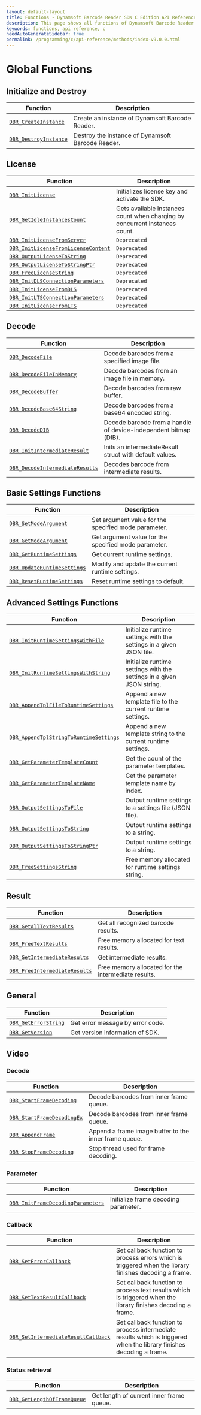 ```yaml
---
layout: default-layout
title: Functions - Dynamsoft Barcode Reader SDK C Edition API Reference
description: This page shows all functions of Dynamsoft Barcode Reader SDK C Edition.
keywords: functions, api reference, c
needAutoGenerateSidebar: true
permalink: /programming/c/api-reference/methods/index-v9.0.0.html
---
```


# Global Functions

## Initialize and Destroy
  
  | Function               | Description |
  |----------------------|-------------|
  | [`DBR_CreateInstance`](initialize-and-destroy.md#dbr_createinstance) | Create an instance of Dynamsoft Barcode Reader. |
  | [`DBR_DestroyInstance`](initialize-and-destroy.md#dbr_destroyinstance) | Destroy the instance of Dynamsoft Barcode Reader. |



## License
   
  | Function               | Description |
  |----------------------|-------------|
  | [`DBR_InitLicense`](license.md#dbr_initlicense) | Initializes license key and activate the SDK. |
  | [`DBR_GetIdleInstancesCount`](license.md#dbr_getidleinstancescount) | Gets available instances count when charging by concurrent instances count. |
  | [`DBR_InitLicenseFromServer`](license.md#dbr_initlicensefromserver) | `Deprecated` |
  | [`DBR_InitLicenseFromLicenseContent`](license.md#dbr_initlicensefromlicensecontent) | `Deprecated` |
  | [`DBR_OutputLicenseToString`](license.md#dbr_outputlicensetostring) | `Deprecated` |
  | [`DBR_OutputLicenseToStringPtr`](license.md#dbr_outputlicensetostringptr) | `Deprecated` |
  | [`DBR_FreeLicenseString`](license.md#dbr_freelicensestring) | `Deprecated` |
  | [`DBR_InitDLSConnectionParameters`](license.md#dbr_initdlsconnectionparameters) | `Deprecated` |
  | [`DBR_InitLicenseFromDLS`](license.md#dbr_initlicensefromdls) | `Deprecated` |
  | [`DBR_InitLTSConnectionParameters`](license.md#dbr_initltsconnectionparameters) | `Deprecated` |
  | [`DBR_InitLicenseFromLTS`](license.md#dbr_initlicensefromlts) | `Deprecated` |


## Decode

  | Function               | Description |
  |----------------------|-------------|
  | [`DBR_DecodeFile`](decode.md#dbr_decodefile) | Decode barcodes from a specified image file. |
  | [`DBR_DecodeFileInMemory`](decode.md#dbr_decodefileinmemory) | Decode barcodes from an image file in memory. |
  | [`DBR_DecodeBuffer`](decode.md#dbr_decodebuffer) | Decode barcodes from raw buffer. |
  | [`DBR_DecodeBase64String`](decode.md#dbr_decodebase64string) | Decode barcodes from a base64 encoded string. |
  | [`DBR_DecodeDIB`](decode.md#dbr_decodedib) | Decode barcode from a handle of device-independent bitmap (DIB). | 
  | [`DBR_InitIntermediateResult`](decode.md#dbr_initintermediateresult) | Inits an intermediateResult struct with default values. |
  | [`DBR_DecodeIntermediateResults`](decode.md#dbr_decodeintermediateresults) | Decodes barcode from intermediate results. |



## Basic Settings Functions
  
  | Function               | Description |
  |----------------------|-------------|
  | [`DBR_SetModeArgument`](parameter-and-runtime-settings-basic.md#dbr_setmodeargument) | Set argument value for the specified mode parameter. |
  | [`DBR_GetModeArgument`](parameter-and-runtime-settings-basic.md#dbr_getmodeargument) | Get argument value for the specified mode parameter. |
  | [`DBR_GetRuntimeSettings`](parameter-and-runtime-settings-basic.md#dbr_getruntimesettings) | Get current runtime settings. |
  | [`DBR_UpdateRuntimeSettings`](parameter-and-runtime-settings-basic.md#dbr_updateruntimesettings) | Modify and update the current runtime settings. |
  | [`DBR_ResetRuntimeSettings`](parameter-and-runtime-settings-basic.md#dbr_resetruntimesettings) | Reset runtime settings to default. |

## Advanced Settings Functions
  
  | Function               | Description |
  |----------------------|-------------|
  | [`DBR_InitRuntimeSettingsWithFile`](parameter-and-runtime-settings-advanced.md#dbr_initruntimesettingswithfile) | Initialize runtime settings with the settings in a given JSON file. |
  | [`DBR_InitRuntimeSettingsWithString`](parameter-and-runtime-settings-advanced.md#dbr_initruntimesettingswithstring) | Initialize runtime settings with the settings in a given JSON string. |
  | [`DBR_AppendTplFileToRuntimeSettings`](parameter-and-runtime-settings-advanced.md#dbr_appendtplfiletoruntimesettings) | Append a new template file to the current runtime settings. |
  | [`DBR_AppendTplStringToRuntimeSettings`](parameter-and-runtime-settings-advanced.md#dbr_appendtplstringtoruntimesettings) | Append a new template string to the current runtime settings. |
  | [`DBR_GetParameterTemplateCount`](parameter-and-runtime-settings-advanced.md#dbr_getparametertemplatecount) | Get the count of the parameter templates. |
  | [`DBR_GetParameterTemplateName`](parameter-and-runtime-settings-advanced.md#dbr_getparametertemplatename) | Get the parameter template name by index. |
  | [`DBR_OutputSettingsToFile`](parameter-and-runtime-settings-advanced.md#dbr_outputsettingstofile) | Output runtime settings to a settings file (JSON file). |
  | [`DBR_OutputSettingsToString`](parameter-and-runtime-settings-advanced.md#dbr_outputsettingstostring) | Output runtime settings to a string. |
  | [`DBR_OutputSettingsToStringPtr`](parameter-and-runtime-settings-advanced.md#dbr_outputsettingstostringptr) | Output runtime settings to a string. |
  | [`DBR_FreeSettingsString`](parameter-and-runtime-settings-advanced.md#dbr_freesettingsstring) | Free memory allocated for runtime settings string. |





## Result
   
  | Function               | Description |
  |----------------------|-------------|
  | [`DBR_GetAllTextResults`](result.md#dbr_getalltextresults) | Get all recognized barcode results.  |
  | [`DBR_FreeTextResults`](result.md#dbr_freetextresults) | Free memory allocated for text results. |
  | [`DBR_GetIntermediateResults`](result.md#dbr_getintermediateresults) | Get intermediate results. |
  | [`DBR_FreeIntermediateResults`](result.md#dbr_freeintermediateresults) | Free memory allocated for the intermediate results. |





## General
  
  | Function               | Description |
  |----------------------|-------------|
  | [`DBR_GetErrorString`](general.md#dbr_geterrorstring) | Get error message by error code. |
  | [`DBR_GetVersion`](general.md#dbr_getversion) | Get version information of SDK. |





## Video
### Decode
   
  | Function               | Description |
  |----------------------|-------------|
  | [`DBR_StartFrameDecoding`](video.md#dbr_startframedecoding) | Decode barcodes from inner frame queue. |
  | [`DBR_StartFrameDecodingEx`](video.md#dbr_startframedecodingex) | Decode barcodes from inner frame queue. |
  | [`DBR_AppendFrame`](video.md#dbr_appendframe) | Append a frame image buffer to the inner frame queue. |
  | [`DBR_StopFrameDecoding`](video.md#dbr_stopframedecoding) | Stop thread used for frame decoding. |

### Parameter
   
  | Function               | Description |
  |----------------------|-------------|
  | [`DBR_InitFrameDecodingParameters`](video.md#dbr_initframedecodingparameters) | Initialize frame decoding parameter. |

### Callback
   
  | Function               | Description |
  |----------------------|-------------|
  | [`DBR_SetErrorCallback`](video.md#dbr_seterrorcallback) | Set callback function to process errors which is triggered when the library finishes decoding a frame. |
  | [`DBR_SetTextResultCallback`](video.md#dbr_settextresultcallback) | Set callback function to process text results which is triggered when the library finishes decoding a frame. |
  | [`DBR_SetIntermediateResultCallback`](video.md#dbr_setintermediateresultcallback) | Set callback function to process intermediate results which is triggered when the library finishes decoding a frame. |

### Status retrieval
   
  | Function               | Description |
  |----------------------|-------------|
  | [`DBR_GetLengthOfFrameQueue`](video.md#dbr_getlengthofframequeue) | Get length of current inner frame queue. |
  

